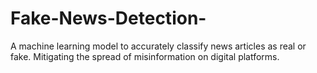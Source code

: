 # Fake-News-Detection-
A machine learning model to accurately classify news articles as real or fake. Mitigating the spread of misinformation on digital platforms.

